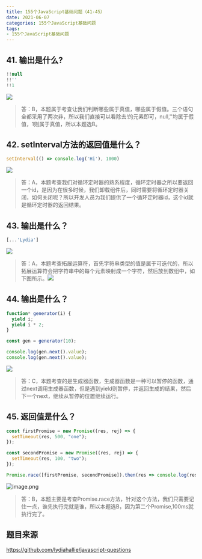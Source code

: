 ```yaml
---
title: 155个JavaScript基础问题（41-45）
date: 2021-06-07
categories: 155个JavaScript基础问题
tags: 
- 155个JavaScript基础问题
---
```

## 41. 输出是什么?
```js
!!null
!!''
!!1
```
![](https://img-blog.csdnimg.cn/img_convert/ad7d109357cd905beef89d1deca1535e.png)
>答：B，本题属于考查让我们判断哪些属于真值，哪些属于假值。三个语句全都采用了两次非，所以我们直接可以看除去!的元素即可，null,''均属于假值，1则属于真值，所以本题选B。

## 42. setInterval方法的返回值是什么？
```js
setInterval(() => console.log('Hi'), 1000)
```
![](https://img-blog.csdnimg.cn/img_convert/215031ce92305e6ef466680d744963fe.png)
>答：A，本题考查我们对循环定时器的熟系程度，循环定时器之所以要返回一个id，是因为在很多时候，我们卸载组件后，同时需要将循环定时器关闭，如何关闭呢？所以开发人员为我们提供了一个循环定时器id，这个id就是循环定时器的返回结果。

## 43. 输出是什么？
```js
[...'Lydia']
```
![](https://img-blog.csdnimg.cn/img_convert/c03b3ecb095b57c9657157633b601b49.png)
>答：A，本题考查拓展运算符，首先字符串类型的值是属于可迭代的，所以拓展运算符会把字符串中的每个元素映射成一个字符，然后放到数组中，如下图所示。![](https://img-blog.csdnimg.cn/img_convert/5fa1055c387456b9322c8d6ddaa1e339.png)

## 44. 输出是什么？
```js
function* generator(i) {
  yield i;
  yield i * 2;
}

const gen = generator(10);

console.log(gen.next().value);
console.log(gen.next().value);
```
![](https://img-blog.csdnimg.cn/img_convert/d3d008cdbe2a125a68a222fb572fdb53.png)
>答：C，本题考查的是生成器函数，生成器函数是一种可以暂停的函数，通过next调用生成器函数，但是遇到yield则暂停，并返回生成的结果，然后下一个next，继续从暂停的位置继续运行。

## 45. 返回值是什么？
```js
const firstPromise = new Promise((res, rej) => {
  setTimeout(res, 500, "one");
});

const secondPromise = new Promise((res, rej) => {
  setTimeout(res, 100, "two");
});

Promise.race([firstPromise, secondPromise]).then(res => console.log(res));
```
![image.png](https://img-blog.csdnimg.cn/img_convert/a407efead08e411f3778347cae3ad459.png)
>答：B，本题主要是考查Promise.race方法，针对这个方法，我们只需要记住一点，谁先执行完就是谁，所以本题选B，因为第二个Promise,100ms就执行完了。

## 题目来源
https://github.com/lydiahallie/javascript-questions